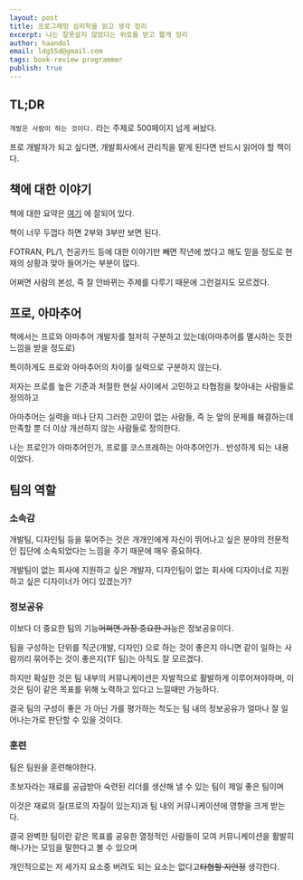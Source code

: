 ```yaml
---
layout: post
title: 프로그래밍 심리학을 읽고 생각 정리
excerpt: 나는 잘못살지 않았다는 위로를 받고 짧게 정리
author: haandol
email: ldg55d@gmail.com
tags: book-review programmer
publish: true
---
```


## TL;DR

`개발은 사람이 하는 것이다.` 라는 주제로 500페이지 넘게 써놨다.

프로 개발자가 되고 싶다면, 개발회사에서 관리직을 맡게 된다면 반드시 읽어야 할 책이다.

## 책에 대한 이야기

책에 대한 요약은 [여기](https://blog.outsider.ne.kr/1112) 에 잘되어 있다.

책이 너무 두껍다 하면 2부와 3부만 보면 된다.

FOTRAN, PL/1, 천공카드 등에 대한 이야기만 빼면 작년에 썼다고 해도 믿을 정도로 현재의 상황과 맞아 들어가는 부분이 많다.

어쩌면 사람의 본성, 즉 잘 안바뀌는 주제를 다루기 때문에 그런걸지도 모르겠다.

## 프로, 아마추어

책에서는 프로와 아마추어 개발자를 철저히 구분하고 있는데(아마추어를 멸시하는 듯한 느낌을 받을 정도로)

특이하게도 프로와 아마추어의 차이를 실력으로 구분하지 않는다.

저자는 프로를 높은 기준과 처절한 현실 사이에서 고민하고 타협점을 찾아내는 사람들로 정의하고

아마추어는 실력을 떠나 단지 그러한 고민이 없는 사람들, 즉 눈 앞의 문제를 해결하는데 만족할 뿐 더 이상 개선하지 않는 사람들로 정의한다.

나는 프로인가 아마추어인가, 프로를 코스프레하는 아마추어인가.. 반성하게 되는 내용이었다.

## 팀의 역할

### 소속감

개발팀, 디자인팀 등을 묶어주는 것은 개개인에게 자신이 뛰어나고 싶은 분야의 전문적인 집단에 소속되었다는 느낌을 주기 때문에 매우 중요하다.

개발팀이 없는 회사에 지원하고 싶은 개발자, 디자인팀이 없는 회사에 디자이너로 지원하고 싶은 디자이너가 어디 있겠는가?

### 정보공유

이보다 더 중요한 팀의 기능~~어쩌면 가장 중요한 기능~~은 정보공유이다.

팀을 구성하는 단위를 직군(개발, 디자인) 으로 하는 것이 좋은지 아니면 같이 일하는 사람끼리 묶어주는 것이 좋은지(TF 팀)는 아직도 잘 모르겠다.

하지만 확실한 것은 팀 내부의 커뮤니케이션은 자발적으로 활발하게 이루어져야하며, 이것은 팀이 같은 목표를 위해 노력하고 있다고 느낄때만 가능하다.

결국 팀의 구성이 좋은 가 아닌 가를 평가하는 척도는 팀 내의 정보공유가 얼마나 잘 일어나는가로 판단할 수 있을 것이다.

### 훈련

팀은 팀원을 훈련해야한다.

초보자라는 재료를 공급받아 숙련된 리더를 생산해 낼 수 있는 팀이 제일 좋은 팀이며 

이것은 재료의 질(프로의 자질이 있는지)과 팀 내의 커뮤니케이션에 영향을 크게 받는다.

결국 완벽한 팀이란 같은 목표를 공유한 열정적인 사람들이 모여 커뮤니케이션을 활발히 해나가는 모임을 말한다고 볼 수 있으며

개인적으로는 저 세가지 요소중 버려도 되는 요소는 없다고~~타협할 지언정~~ 생각한다.
